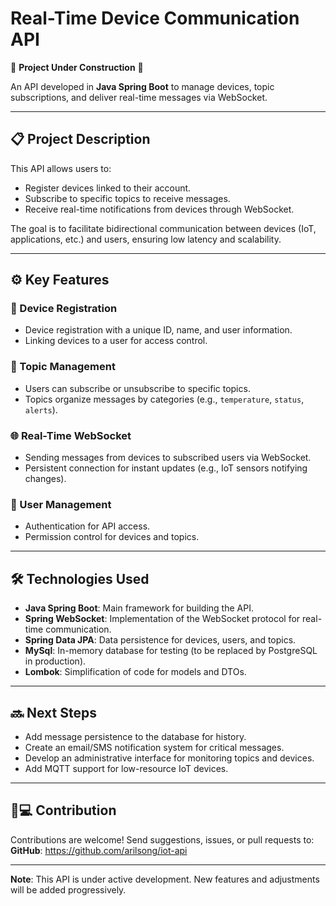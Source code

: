 # Real-Time Device Communication API

🚧 **Project Under Construction** 🚧

An API developed in **Java Spring Boot** to manage devices, topic subscriptions, and deliver real-time messages via WebSocket.

---

## 📋 Project Description
This API allows users to:
- Register devices linked to their account.
- Subscribe to specific topics to receive messages.
- Receive real-time notifications from devices through WebSocket.

The goal is to facilitate bidirectional communication between devices (IoT, applications, etc.) and users, ensuring low latency and scalability.

---

## ⚙️ Key Features

### 📱 Device Registration
- Device registration with a unique ID, name, and user information.
- Linking devices to a user for access control.

### 🔔 Topic Management
- Users can subscribe or unsubscribe to specific topics.
- Topics organize messages by categories (e.g., `temperature`, `status`, `alerts`).

### 🌐 Real-Time WebSocket
- Sending messages from devices to subscribed users via WebSocket.
- Persistent connection for instant updates (e.g., IoT sensors notifying changes).

### 👤 User Management
- Authentication for API access.
- Permission control for devices and topics.

---

## 🛠 Technologies Used
- **Java Spring Boot**: Main framework for building the API.
- **Spring WebSocket**: Implementation of the WebSocket protocol for real-time communication.
- **Spring Data JPA**: Data persistence for devices, users, and topics.
- **MySql**: In-memory database for testing (to be replaced by PostgreSQL in production).
- **Lombok**: Simplification of code for models and DTOs.

---

## 🔜 Next Steps
- Add message persistence to the database for history.
- Create an email/SMS notification system for critical messages.
- Develop an administrative interface for monitoring topics and devices.
- Add MQTT support for low-resource IoT devices.

---

## 👨💻 Contribution
Contributions are welcome! Send suggestions, issues, or pull requests to:  
**GitHub**: https://github.com/arilsong/iot-api

---

**Note**: This API is under active development. New features and adjustments will be added progressively.  